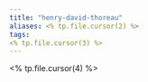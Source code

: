```yaml
---
title: "henry-david-thoreau"
aliases: <% tp.file.cursor(2) %>
tags: 
<% tp.file.cursor(3) %>
---
```


<% tp.file.cursor(4) %>

